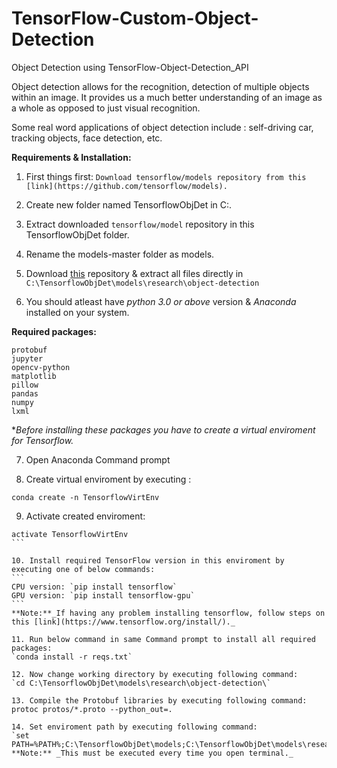 # TensorFlow-Custom-Object-Detection
Object Detection using TensorFlow-Object-Detection_API

Object detection allows for the recognition, detection of multiple objects within an image.
It provides us a much better understanding of an image as a whole as opposed to just visual recognition.

Some real word applications of object detection include : self-driving car, tracking objects, face detection, etc.

**Requirements & Installation:**

1. First things first:
`Download tensorflow/models repository from this [link](https://github.com/tensorflow/models).`

2. Create new folder named TensorflowObjDet in C:\.

3. Extract downloaded `tensorflow/model` repository in this TensorflowObjDet folder.

4. Rename the models-master folder as models.

5. Download [this](https://github.com/niranjangavade5/TensorFlow-Custom-Object-Detection) repository & extract all files directly in 
`C:\TensorflowObjDet\models\research\object-detection`

6. You should atleast have _python 3.0 or above_ version & _Anaconda_ installed on your system.

**Required packages:**
```
protobuf
jupyter
opencv-python
matplotlib
pillow
pandas
numpy
lxml
```

**Before installing these packages you have to create a virtual enviroment for Tensorflow.*

7. Open Anaconda Command prompt

8. Create virtual enviroment by executing :
```
conda create -n TensorflowVirtEnv
```

9. Activate created enviroment:
````
activate TensorflowVirtEnv
```

10. Install required TensorFlow version in this enviroment by executing one of below commands:
```
CPU version: `pip install tensorflow`
GPU version: `pip install tensorflow-gpu`
```
**Note:**_If having any problem installing tensorflow, follow steps on this [link](https://www.tensorflow.org/install/)._

11. Run below command in same Command prompt to install all required packages:
`conda install -r reqs.txt`

12. Now change working directory by executing following command:
`cd C:\TensorflowObjDet\models\research\object-detection\`

13. Compile the Protobuf libraries by executing following command:
protoc protos/*.proto --python_out=.

14. Set enviroment path by executing following command:
`set PATH=%PATH%;C:\TensorflowObjDet\models;C:\TensorflowObjDet\models\research;C:\TensorflowObjDet\models\research\slim`
**Note:** _This must be executed every time you open terminal._


